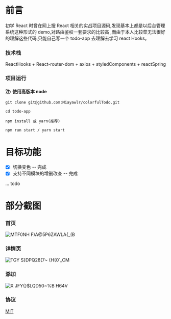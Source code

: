 # 前言

初学 React 时曾在网上搜 React 相关的实战项目源码,发现基本上都是以后台管理系统这种形式的 demo,对路由鉴权一套要求的比较高
,而由于本人比较菜无法很好的理解这些代码,只能自己写一个 todo-app 去理解去学习 react Hooks。

### 技术栈

ReactHooks + React-router-dom + axios + styledComponents + reactSpring

### 项目运行

#### 注: 使用高版本 node

```shell
git clone git@github.com:Miayawlr/colorfulTodo.git

cd todo-app

npm install 或 yarn(推荐)

npm run start / yarn start

```

# 目标功能

- [x] 切换变色 -- 完成
- [x] 支持不同模块的增删改查 -- 完成

... todo

# 部分截图

### 首页

![MTF0NH F)A@5P6ZAWLA{_(B](https://user-images.githubusercontent.com/52351095/100976519-9b235b80-357a-11eb-9c0e-e8e22a0f39db.png)

### 详情页

![TGY S}DPQ28(7~ {H{0`_CM](https://user-images.githubusercontent.com/52351095/100976730-e89fc880-357a-11eb-9202-8417eb59465e.png)

### 添加

![X JFY{}$LQD50`~%`B H64V](https://user-images.githubusercontent.com/52351095/100976825-08cf8780-357b-11eb-93ac-b0cd445d9c24.png)

### 协议

[MIT](./LICENSE)
